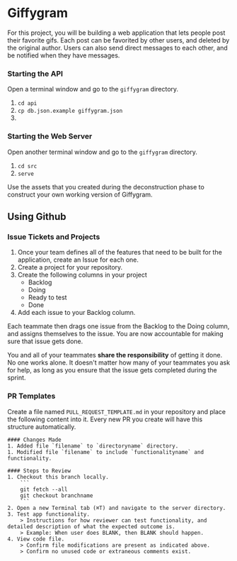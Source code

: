 # Giffygram

For this project, you will be building a web application that lets people post their favorite gifs. Each post can be favorited by other users, and deleted by the original author. Users can also send direct messages to each other, and be notified when they have messages.

### Starting the API

Open a terminal window and go to the `giffygram` directory.

1. `cd api`
1. `cp db.json.example giffygram.json`
1. ` `

### Starting the Web Server

Open another terminal window and go to the `giffygram` directory.

1. `cd src`
1. `serve`

Use the assets that you created during the deconstruction phase to construct your own working version of Giffygram.

## Using Github

### Issue Tickets and Projects

1. Once your team defines all of the features that need to be built for the application, create an Issue for each one.
1. Create a project for your repository.
1. Create the following columns in your project
    * Backlog
    * Doing
    * Ready to test
    * Done
1. Add each issue to your Backlog column.

Each teammate then drags one issue from the Backlog to the Doing column, and assigns themselves to the issue. You are now accountable for making sure that issue gets done.

You and all of your teammates **share the responsibility** of getting it done. No one works alone. It doesn't matter how many of your teammates you ask for help, as long as you ensure that the issue gets completed during the sprint.

### PR Templates

Create a file named `PULL_REQUEST_TEMPLATE.md` in your repository and place the following content into it. Every new PR you create will have this structure automatically.

```text
#### Changes Made
1. Added file `filename` to `directoryname` directory.
1. Modified file `filename` to include `functionalityname` and functionality.
​
#### Steps to Review
1. Checkout this branch locally.
    ```
    git fetch --all
    git checkout branchname
    ```
2. Open a new Terminal tab (⌘T) and navigate to the server directory.
3. Test app functionality.
    > Instructions for how reviewer can test functionality, and detailed description of what the expected outcome is.
    > Example: When user does BLANK, then BLANK should happen.
4. View code file.
    > Confirm file modifications are present as indicated above.
    > Confirm no unused code or extraneous comments exist.
```

